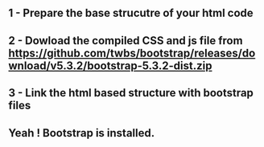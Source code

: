 ## 1 - Prepare the base strucutre of your html code
## 2 - Dowload the compiled CSS and js file from https://github.com/twbs/bootstrap/releases/download/v5.3.2/bootstrap-5.3.2-dist.zip
## 3 - Link the html based structure with bootstrap files
## Yeah ! Bootstrap is installed.